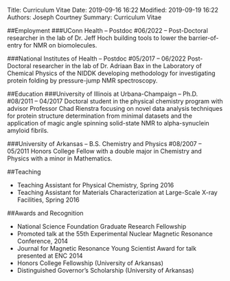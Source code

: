 Title: Curriculum Vitae
Date: 2019-09-16 16:22
Modified: 2019-09-19 16:22
Authors: Joseph Courtney
Summary: Curriculum Vitae

##Employment
###UConn Health – Postdoc
#06/2022 –
Post-Doctoral researcher in the lab of Dr. Jeff Hoch building tools to lower the barrier-of-entry for NMR on biomolecules.

###National Institutes of Health – Postdoc
#05/2017 – 06/2022
Post-Doctoral researcher in the lab of Dr. Adriaan Bax in the Laboratory of Chemical Physics of the NIDDK developing methodology for investigating protein folding by pressure-jump NMR spectroscopy.

##Education
###University of Illinois at Urbana-Champaign – Ph.D.
#08/2011 – 04/2017
Doctoral student in the physical chemistry program with advisor Professor Chad Rienstra focusing on novel data analysis techniques for protein structure determination from minimal datasets and the application of magic angle spinning solid-state NMR to alpha-synuclein amyloid fibrils.

###University of Arkansas – B.S. Chemistry and Physics
#08/2007 – 05/2011
Honors College Fellow with a double major in Chemistry and Physics with a minor in Mathematics.


##Teaching
- Teaching Assistant for Physical Chemistry, Spring 2016
- Teaching Assistant for Materials Characterization at Large-Scale X-ray Facilities, Spring 2016

##Awards and Recognition
- National Science Foundation Graduate Research Fellowship
- Promoted talk at the 55th Experimental Nuclear Magnetic Resonance Conference, 2014
- Journal for Magnetic Resonance Young Scientist Award for talk presented at ENC 2014
- Honors College Fellowship (University of Arkansas)
- Distinguished Governor’s Scholarship (University of Arkansas)
